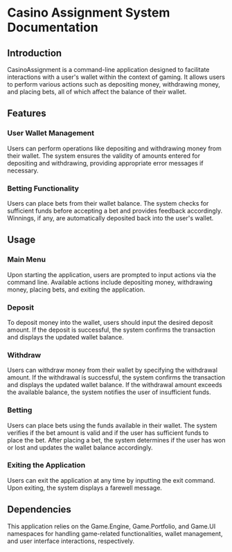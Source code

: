 # Casino Assignment System Documentation

## Introduction
CasinoAssignment is a command-line application designed to facilitate interactions with a user's wallet within the context of gaming. 
It allows users to perform various actions such as depositing money, withdrawing money, and placing bets, all of which affect the balance of their wallet.

## Features
### User Wallet Management
Users can perform operations like depositing and withdrawing money from their wallet.
The system ensures the validity of amounts entered for depositing and withdrawing, providing appropriate error messages if necessary.
### Betting Functionality
Users can place bets from their wallet balance.
The system checks for sufficient funds before accepting a bet and provides feedback accordingly.
Winnings, if any, are automatically deposited back into the user's wallet.

## Usage
### Main Menu
Upon starting the application, users are prompted to input actions via the command line.
Available actions include depositing money, withdrawing money, placing bets, and exiting the application.
### Deposit
To deposit money into the wallet, users should input the desired deposit amount.
If the deposit is successful, the system confirms the transaction and displays the updated wallet balance.
### Withdraw
Users can withdraw money from their wallet by specifying the withdrawal amount.
If the withdrawal is successful, the system confirms the transaction and displays the updated wallet balance.
If the withdrawal amount exceeds the available balance, the system notifies the user of insufficient funds.
### Betting
Users can place bets using the funds available in their wallet.
The system verifies if the bet amount is valid and if the user has sufficient funds to place the bet.
After placing a bet, the system determines if the user has won or lost and updates the wallet balance accordingly.
### Exiting the Application
Users can exit the application at any time by inputting the exit command.
Upon exiting, the system displays a farewell message.

## Dependencies
This application relies on the Game.Engine, Game.Portfolio, and Game.UI namespaces for handling game-related functionalities, wallet management, and user interface interactions, respectively.

